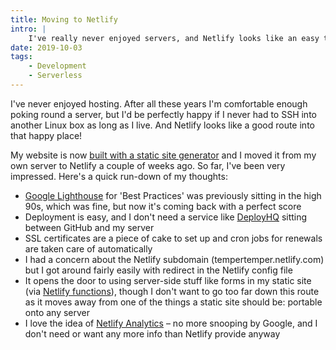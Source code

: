 ```yaml
---
title: Moving to Netlify
intro: |
    I've really never enjoyed servers, and Netlify looks like an easy to use, powerful alternative for any static sites I build.
date: 2019-10-03
tags:
    - Development
    - Serverless
---
```


I've never enjoyed hosting. After all these years I'm comfortable enough poking round a server, but I'd be perfectly happy if I never had to SSH into another Linux box as long as I live. And Netlify looks like a good route into that happy place!

My website is now [built with a static site generator](/blog/website-version-5) and I moved it from my own server to Netlify a couple of weeks ago. So far, I've been very impressed. Here's a quick run-down of my thoughts:

- [Google Lighthouse](https://web.dev/measure) for 'Best Practices' was previously sitting in the high 90s, which was fine, but now it's coming back with a perfect score
- Deployment is easy, and I don't need a service like [DeployHQ](https://www.deployhq.com/) sitting between GitHub and my server
- SSL certificates are a piece of cake to set up and cron jobs for renewals are taken care of automatically
- I had a concern about the Netlify subdomain (tempertemper.netlify.com) but I got around fairly easily with redirect in the Netlify config file
- It opens the door to using server-side stuff like forms in my static site (via [Netlify functions](https://functions.netlify.com)), though I don't want to go too far down this route as it moves away from one of the things a static site should be: portable onto any server
- I love the idea of [Netlify Analytics](https://www.netlify.com/products/analytics/) – no more snooping by Google, and I don't need or want any more info than Netlify provide anyway
